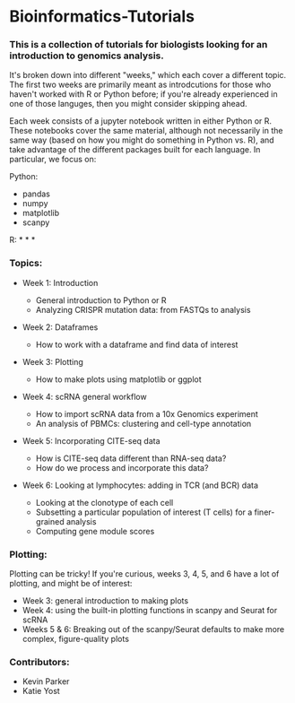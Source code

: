 # Bioinformatics-Tutorials

### This is a collection of tutorials for biologists looking for an introduction to genomics analysis.

It's broken down into different "weeks," which each cover a different topic.  The first two weeks are primarily meant as introdcutions for those who haven't worked with R or Python before; if you're already experienced in one of those languges, then you might consider skipping ahead.

Each week consists of a jupyter notebook written in either Python or R.  These notebooks cover the same material, although not necessarily in the same way (based on how you might do something in Python vs. R), and take advantage of the different packages built for each language.  In particular, we focus on:

Python:
  * pandas
  * numpy
  * matplotlib
  * scanpy

R:
  *
  *
  *

### Topics:

* Week 1: Introduction
  - General introduction to Python or R
  - Analyzing CRISPR mutation data: from FASTQs to analysis
  
* Week 2: Dataframes
  - How to work with a dataframe and find data of interest
  
* Week 3: Plotting
  - How to make plots using matplotlib or ggplot
  
* Week 4: scRNA general workflow
  - How to import scRNA data from a 10x Genomics experiment
  - An analysis of PBMCs: clustering and cell-type annotation
  
* Week 5: Incorporating CITE-seq data
  - How is CITE-seq data different than RNA-seq data?
  - How do we process and incorporate this data?
  
* Week 6: Looking at lymphocytes: adding in TCR (and BCR) data
  - Looking at the clonotype of each cell
  - Subsetting a particular population of interest (T cells) for a finer-grained analysis
  - Computing gene module scores
  
### Plotting:

Plotting can be tricky! If you're curious, weeks 3, 4, 5, and 6 have a lot of plotting, and might be of interest:

* Week 3: general introduction to making plots
* Week 4: using the built-in plotting functions in scanpy and Seurat for scRNA
* Weeks 5 & 6: Breaking out of the scanpy/Seurat defaults to make more complex, figure-quality plots

### Contributors:

* Kevin Parker  
* Katie Yost
